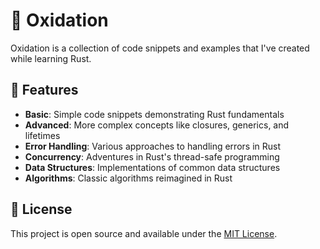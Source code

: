 # 🦀 Oxidation

Oxidation is a collection of code snippets and examples that I've created while learning Rust.

## 🌟 Features

- **Basic**: Simple code snippets demonstrating Rust fundamentals
- **Advanced**: More complex concepts like closures, generics, and lifetimes
- **Error Handling**: Various approaches to handling errors in Rust
- **Concurrency**: Adventures in Rust's thread-safe programming
- **Data Structures**: Implementations of common data structures
- **Algorithms**: Classic algorithms reimagined in Rust

## 📜 License

This project is open source and available under the [MIT License](LICENSE).

